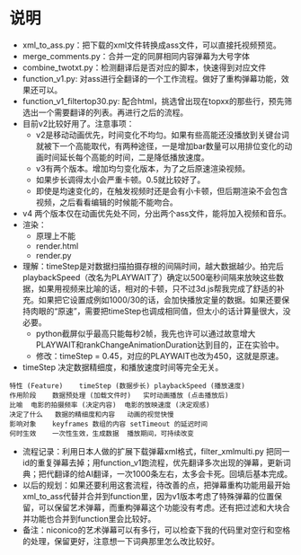 # 说明
- xml_to_ass.py：把下载的xml文件转换成ass文件，可以直接托视频预览。
- merge_comments.py：合并一定的同屏相同内容弹幕为大号字体
- combine_twotxt.py：检测翻译后是否对应的脚本，快速得到对应文件
- function_v1.py: 对ass进行全翻译的一个工作流程。做好了重构弹幕功能，效果还可以。
- function_v1_filtertop30.py: 配合html，挑选曾出现在topxx的那些行，预先筛选出一个需要翻译的列表。再进行之后的流程。
- 目前v2比较好用了。注意事项：
  - v2是移动动画优先，时间变化不均匀。如果有些高能还没播放到关键台词就被下一个高能取代，有两种途径，一是增加bar数量可以用排位变化的动画时间延长每个高能的时间，二是降低播放速度。
  - v3有两个版本。增加均匀变化版本，为了之后原速渲染视频。
  - 如果步长调得太小会严重卡顿。0.5就比较好了。
  - 即使是均速变化的，在触发视频时还是会有小卡顿，但后期渲染不会包含视频，之后看看编辑的时候能不能吻合。
- v4 两个版本仅在动画优先处不同，分出两个ass文件，能将加入视频和音乐。
- 渲染：
  - 原理上不能
  - render.html
  - render.py
- 理解：timeStep是对数据扫描拍摄存根的间隔时间，越大数据越少。拍完后playbackSpeed（改名为PLAYWAIT了）确定以500毫秒间隔来放映这些数据，如果用视频来比喻的话，相对的卡顿，只不过3d.js帮我完成了舒适的补充。如果把它设置成例如1000/30的话，会加快播放定量的数据。如果还要保持肉眼的“原速”，需要把timeStep也调成相同值，但太小的话计算量很大，没必要。
  - python截屏似乎最高只能每秒2帧，我先也许可以通过故意增大PLAYWAIT和rankChangeAnimationDuration达到目的，正在实验中。
  - 修改：timeStep = 0.45，对应的PLAYWAIT也改为450，这就是原速。
- timeStep 决定数据精细度，和播放速度时间等完全无关。

```
特性 (Feature)	timeStep (数据步长)	playbackSpeed (播放速度)
作用阶段	数据预处理 (加载文件时)	实时动画播放 (点击播放后)
比喻	电影的拍摄频率 (决定内容)	电影的放映速度 (决定观感)
决定了什么	数据的精细度和内容	动画的视觉快慢
影响对象	keyframes 数组的内容	setTimeout 的延迟时间
何时生效	一次性生效，生成数据	播放期间，可持续改变
```

- 流程记录：利用日本人做的扩展下载弹幕xml格式，filter_xmlmulti.py 把同一id的重复弹幕去掉；用function_v1跑流程，优先翻译多次出现的弹幕，更新词典；把代翻译的给AI翻译，一次1000条左右，太多会卡死。回填后基本完成。
- 以后的规划：如果还要利用这套流程，待改善的点，把弹幕重构功能用最开始xml_to_ass代替并合并到function里，因为v1版本考虑了特殊弹幕的位置保留，可以保留艺术弹幕，而重构弹幕这个功能没有考虑。还有把过滤和大块合并功能也合并到function里会比较好。
- 备注：niconico的艺术弹幕可以有多行，可以检查下我的代码里对空行和空格的处理，保留更好，注意想一下词典那里怎么改比较好。